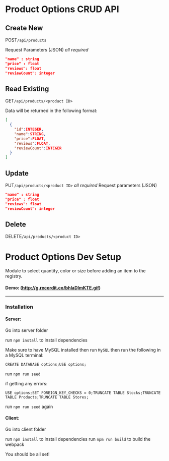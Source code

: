 # Product Options CRUD API

## Create New
POST`/api/products`

Request Parameters (JSON)
_all required_
```json
"name" : string
"price" : float
"reviews": float
"reviewCount": integer
```

## Read Existing
GET`/api/products/<product ID>`

Data will be returned in the following format:

```json
[
  {
    "id":INTEGER,
    "name":STRING,
    "price":FLOAT,
    "reviews":FLOAT,
    "reviewCount":INTEGER
  }
]
```
## Update
PUT`/api/products/<product ID>`
_all required_
Request parameters (JSON)
```json
"name" : string
"price" : float
"reviews": float
"reviewCount": integer
```


## Delete
DELETE`/api/products/<product ID>`



# Product Options Dev Setup

 Module to select quantity, color or size before adding an item to the registry.

#### Demo: (http://g.recordit.co/bhIaDImKTE.gif)

------

### Installation

#### Server:

Go into server folder

run  `npm install` to install dependencies

Make sure to have MySQL installed then run `MySQL` then run the following in a MySQL terminal:

`CREATE DATABASE options;USE options;`

run `npm run seed`

if getting any errors: 


`USE options;SET FOREIGN_KEY_CHECKS = 0;TRUNCATE TABLE Stocks;TRUNCATE TABLE Products;TRUNCATE TABLE Stores;`

run `npm run seed` again


#### Client:

Go into client folder

run  `npm install` to install dependencies
run `npm run build` to build the webpack

You should be all set!
